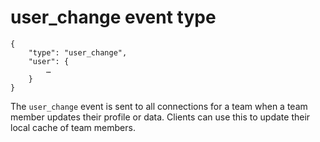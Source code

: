 # user_change event type

	{
		"type": "user_change",
		"user": {
			…
		}
	}

The `user_change` event is sent to all connections for a team when a team
member updates their profile or data. Clients can use this to update their
local cache of team members.
